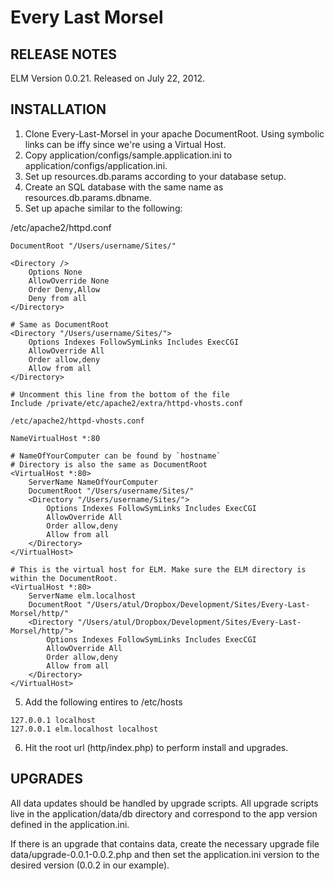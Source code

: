 Every Last Morsel 
=========================

RELEASE NOTES
---------------
ELM Version 0.0.21.
Released on July 22, 2012.

INSTALLATION
---------------------------
1. Clone Every-Last-Morsel in your apache DocumentRoot. Using symbolic links can be iffy since we're using a Virtual Host.
1. Copy application/configs/sample.application.ini to application/configs/application.ini.
2. Set up resources.db.params according to your database setup.
3. Create an SQL database with the same name as resources.db.params.dbname.
4. Set up apache similar to the following:

/etc/apache2/httpd.conf

```
DocumentRoot "/Users/username/Sites/"

<Directory />
    Options None
    AllowOverride None
    Order Deny,Allow
    Deny from all
</Directory>

# Same as DocumentRoot
<Directory "/Users/username/Sites/">
    Options Indexes FollowSymLinks Includes ExecCGI
    AllowOverride All
    Order allow,deny
    Allow from all
</Directory>

# Uncomment this line from the bottom of the file
Include /private/etc/apache2/extra/httpd-vhosts.conf

/etc/apache2/httpd-vhosts.conf

NameVirtualHost *:80

# NameOfYourComputer can be found by `hostname`
# Directory is also the same as DocumentRoot
<VirtualHost *:80>
    ServerName NameOfYourComputer
    DocumentRoot "/Users/username/Sites/"
    <Directory "/Users/username/Sites/">
        Options Indexes FollowSymLinks Includes ExecCGI
        AllowOverride All
        Order allow,deny
        Allow from all
    </Directory>
</VirtualHost>

# This is the virtual host for ELM. Make sure the ELM directory is within the DocumentRoot.
<VirtualHost *:80>
    ServerName elm.localhost
    DocumentRoot "/Users/atul/Dropbox/Development/Sites/Every-Last-Morsel/http/"
    <Directory "/Users/atul/Dropbox/Development/Sites/Every-Last-Morsel/http/">
        Options Indexes FollowSymLinks Includes ExecCGI
        AllowOverride All
        Order allow,deny
        Allow from all
    </Directory>
</VirtualHost>
```

5. Add the following entires to /etc/hosts

```
127.0.0.1 localhost
127.0.0.1 elm.localhost	localhost
```

6. Hit the root url (http/index.php) to perform install and upgrades.



UPGRADES
---------------------------

All data updates should be handled by upgrade scripts. All upgrade scripts live in
the application/data/db directory and correspond to the app version defined in the
application.ini.

If there is an upgrade that contains data, create the necessary upgrade file
data/upgrade-0.0.1-0.0.2.php and then set the application.ini version to the desired
version (0.0.2 in our example).

